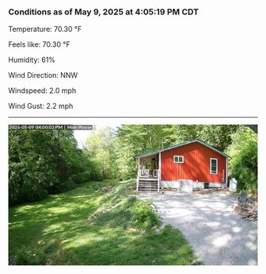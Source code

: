 ### Conditions as of May 9, 2025 at 4:05:19 PM CDT 

Temperature: 70.30 &deg;F

Feels like: 70.30 &deg;F

Humidity: 61%

Wind Direction: NNW

Windspeed: 2.0 mph

Wind Gust: 2.2 mph

---

<img src="./images/latest.jpeg"/>


